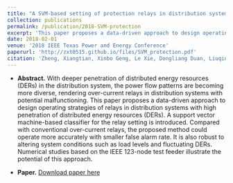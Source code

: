 ```yaml
---
title: "A SVM-based setting of protection relays in distribution systems"
collection: publications
permalink: /publication/2018-SVM-protection
excerpt: 'This paper proposes a data-driven approach to design operating strategies of relays in distribution systems with high penetration of distributed energy resources (DERs).'
date: 2018-02-01
venue: '2018 IEEE Texas Power and Energy Conference'
paperurl: 'http://zxt0515.github.io/files/SVM_protection.pdf'
citation: 'Zheng, Xiangtian, Xinbo Geng, Le Xie, Dongliang Duan, Liuqing Yang, and Shuguang Cui. "A SVM-based setting of protection relays in distribution systems." In 2018 IEEE Texas Power and Energy Conference (TPEC), pp. 1-6. IEEE, 2018.'
---
```

- **Abstract.**
With deeper penetration of distributed energy resources (DERs) in the distribution system, the power flow patterns are becoming more diverse, rendering over-current relays in distribution systems with potential malfunctioning. This paper proposes a data-driven approach to design operating strategies of relays in distribution systems with high penetration of distributed energy resources (DERs). A support vector machine-based classifier for the relay setting is introduced. Compared with conventional over-current relays, the proposed method could operate more accurately with smaller false alarm rate. It is also robust to altering system conditions such as load levels and fluctuating DERs. Numerical studies based on the IEEE 123-node test feeder illustrate the potential of this approach.

- **Paper.** [Download paper here](http://zxt0515.github.io/files/SVM_protection.pdf)